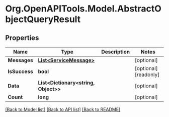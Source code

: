 # Org.OpenAPITools.Model.AbstractObjectQueryResult

## Properties

Name | Type | Description | Notes
------------ | ------------- | ------------- | -------------
**Messages** | [**List&lt;ServiceMessage&gt;**](ServiceMessage.md) |  | [optional] 
**IsSuccess** | **bool** |  | [optional] [readonly] 
**Data** | **List&lt;Dictionary&lt;string, Object&gt;&gt;** |  | [optional] 
**Count** | **long** |  | [optional] 

[[Back to Model list]](../README.md#documentation-for-models) [[Back to API list]](../README.md#documentation-for-api-endpoints) [[Back to README]](../README.md)

